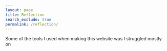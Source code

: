 ```yaml
---
layout: page 
title: Reflection
search_exclude: true
permalink: /reflection/
---
```


Some of the tools I used when making this website was
I struggled mostly on